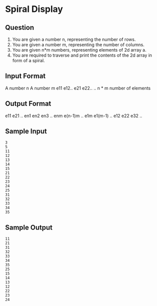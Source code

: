 # Spiral Display

## Question

1. You are given a number n, representing the number of rows.
2. You are given a number m, representing the number of columns.
3. You are given n*m numbers, representing elements of 2d array a.
4. You are required to traverse and print the contents of the 2d array in form of a spiral.

## Input Format

A number n
A number m
e11
e12..
e21
e22..
.. n * m number of elements

## Output Format
e11
e21
..
en1
en2
en3
..
enm
e(n-1)m
..
e1m
e1(m-1)
..
e12
e22
e32
..

## Sample Input
```
3
5
11
12
13
14
15
21
22
23
24
25
31
32
33
34
35
```
## Sample Output
```
11
21
31
32
33
34
35
25
15
14
13
12
22
23
24
```